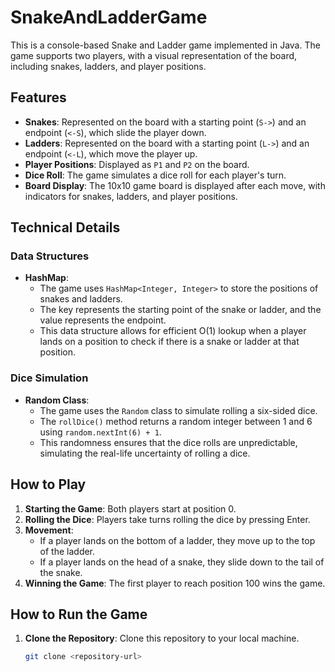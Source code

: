 # SnakeAndLadderGame

This is a console-based Snake and Ladder game implemented in Java. The game supports two players, with a visual representation of the board, including snakes, ladders, and player positions.

## Features

- **Snakes**: Represented on the board with a starting point (`S->`) and an endpoint (`<-S`), which slide the player down.
- **Ladders**: Represented on the board with a starting point (`L->`) and an endpoint (`<-L`), which move the player up.
- **Player Positions**: Displayed as `P1` and `P2` on the board.
- **Dice Roll**: The game simulates a dice roll for each player's turn.
- **Board Display**: The 10x10 game board is displayed after each move, with indicators for snakes, ladders, and player positions.

## Technical Details

### Data Structures

- **HashMap**: 
  - The game uses `HashMap<Integer, Integer>` to store the positions of snakes and ladders. 
  - The key represents the starting point of the snake or ladder, and the value represents the endpoint.
  - This data structure allows for efficient O(1) lookup when a player lands on a position to check if there is a snake or ladder at that position.

### Dice Simulation

- **Random Class**: 
  - The game uses the `Random` class to simulate rolling a six-sided dice.
  - The `rollDice()` method returns a random integer between 1 and 6 using `random.nextInt(6) + 1`.
  - This randomness ensures that the dice rolls are unpredictable, simulating the real-life uncertainty of rolling a dice.

## How to Play

1. **Starting the Game**: Both players start at position 0.
2. **Rolling the Dice**: Players take turns rolling the dice by pressing Enter.
3. **Movement**:
   - If a player lands on the bottom of a ladder, they move up to the top of the ladder.
   - If a player lands on the head of a snake, they slide down to the tail of the snake.
4. **Winning the Game**: The first player to reach position 100 wins the game.

## How to Run the Game

1. **Clone the Repository**: Clone this repository to your local machine.
   ```sh
   git clone <repository-url>

